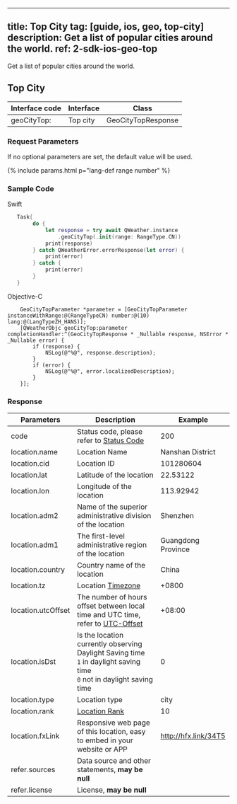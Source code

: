 <!--
 * @Date: 2025-03-06 10:02:06
 * @LastEditors: bolepichi
 * @LastEditTime: 2025-03-14 16:05:22
 * @FilePath: /dev-site/docs/_en/ios-sdk/geoapi/ios-top-city.md
-->
---
title: Top City
tag: [guide, ios, geo, top-city]
description: Get a list of popular cities around the world.
ref: 2-sdk-ios-geo-top
---

Get a list of popular cities around the world.

## Top City

| Interface code | Interface     | Class              |
| -------------- | ------------- | ------------------ |
| geoCityTop:    | Top city      | GeoCityTopResponse |

### Request Parameters

If no optional parameters are set, the default value will be used.

{% include params.html p="lang-def range number" %}

### Sample Code

Swift

```swift
   Task{
        do {
            let response = try await QWeather.instance
                .geoCityTop(.init(range: RangeType.CN))
            print(response)
        } catch QWeatherError.errorResponse(let error) {
            print(error)
        } catch {
            print(error)
        }
   }
```

Objective-C

```objc
    GeoCityTopParameter *parameter = [GeoCityTopParameter instanceWithRange:@(RangeTypeCN) number:@(10) lang:@(LangTypeZH_HANS)];
    [QWeatherObjc geoCityTop:parameter completionHandler:^(GeoCityTopResponse * _Nullable response, NSError * _Nullable error) {
        if (response) {
            NSLog(@"%@", response.description);
        }
        if (error) {
            NSLog(@"%@", error.localizedDescription);
        }
    }];
```

### Response

| Parameters | Description | Example |
| ---------- | ----------- |------------ |
| code | Status code, please refer to [Status Code](/en/docs/resource/status-code/) | 200 |
| location.name | Location Name | Nanshan District |
| location.cid | Location ID | 101280604 |
| location.lat | Latitude of the location | 22.53122 |
| location.lon | Longitude of the location | 113.92942 |
| location.adm2 | Name of the superior administrative division of the location | Shenzhen |
| location.adm1 | The first-level administrative region of the location | Guangdong Province |
| location.country | Country name of the location | China |
| location.tz | Location [Timezone](/en/docs/resource/glossary/#timezone) | +0800 |
| location.utcOffset | The number of hours offset between local time and UTC time, refer to [UTC-Offset](/en/docs/resource/glossary/#utc-offset) | +08:00 |
| location.isDst | Is the location currently observing Daylight Saving time<br />`1` in daylight saving time <br /> `0` not in daylight saving time | 0 |
| location.type | Location type | city |
| location.rank | [Location Rank](/en/docs/resource/glossary/#rank) | 10 |
| location.fxLink | Responsive web page of this location, easy to embed in your website or APP | http://hfx.link/34T5 |
| refer.sources | Data source and other statements, **may be null** | |
| refer.license | License, **may be null** | |
